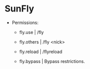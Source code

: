 # SunFly
* Permissions:
    * fly.use | /fly
    * fly.others | /fly \<nick\>
    * fly.reload | /flyreload
    
    * fly.bypass | Bypass restrictions.
    